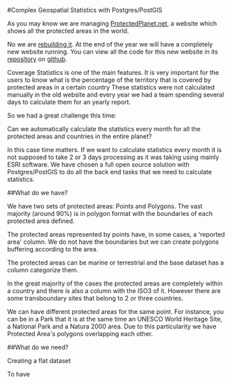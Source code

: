 #Complex Geospatial Statistics with Postgres/PostGIS

As you may know we are managing [ProtectedPlanet.net](http://www.protectedplanet.net), a website which shows all the protected areas in the world.

No we are [rebuilding it](http://alpha.protectedplanet.net). At the end of the year we will have a completely new website running. You can view all the code for this new website in its [repository](https://github.com/unepwcmc/ProtectedPlanet) on [github](https://github.com).

Coverage Statistics is one of the main features. It is very important for the users to know what is the percentage of the territory that is covered by protected areas in a certain country These statistics were not calculated manually in the old website and every year we had a team spending several days to calculate them for an yearly report.

So we had a great challenge this time:

Can we automatically calculate the statistics every month for all the protected areas and countries in the entire planet?

In this case time matters. If we want to calculate statistics every month it is not supposed to take 2 or 3 days processing as it was taking using mainly ESRI software. We have chosen a full open source solution with Postgres/PostGIS to do all the back end tasks that we need to calculate statistics.

##What do we have?

We have two sets of protected areas: Points and Polygons. The vast majority (around 90%) is in polygon format with the boundaries of each protected area defined.

The protected areas represented by points have, in some cases, a 'reported area' column. We do not have the boundaries but we can create polygons buffering according to the area.

The protected areas can be marine or terrestrial and the base dataset has a column categorize them.

In the great majority of the cases the protected areas are completely within a country and there is also a column with the ISO3 of it. However there are some transboundary sites that belong to 2 or three countries.

We can have different protected areas for the same point. For instance, you can be in a Park that it is at the same time an UNESCO World Heritage Site, a National Park and a Natura 2000 area. Due to this particularity we have Protected Area's polygons overlapping each other.

##What do we need?


Creating a flat dataset

To have